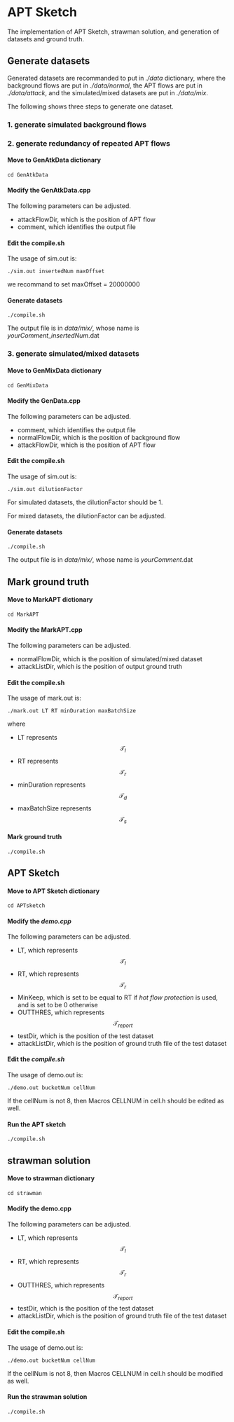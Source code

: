 # APT Sketch

The implementation of APT Sketch, strawman solution, and generation of datasets and ground truth.

## Generate datasets

Generated datasets are recommanded to put in *./data* dictionary, where the background flows are put in *./data/normal*, the APT flows are put in *./data/attack*, and the simulated/mixed datasets are put in *./data/mix*. 

The following shows three steps to generate one dataset.

### 1. generate simulated background flows

### 2. generate redundancy of repeated APT flows

#### Move to GenAtkData dictionary

```shell
cd GenAtkData
```

#### Modify the GenAtkData.cpp

The following parameters can be adjusted.

* attackFlowDir, which is the position of APT flow
* comment, which identifies the output file

#### Edit the compile.sh

The usage of sim.out is:

```shell
./sim.out insertedNum maxOffset
```

we recommand to set maxOffset = 20000000

#### Generate datasets

```shell
./compile.sh
```

The output file is in *data/mix/*, whose name is *yourComment*_*insertedNum*.dat

### 3. generate simulated/mixed datasets

#### Move to GenMixData dictionary

```shell
cd GenMixData
```

#### Modify the GenData.cpp

The following parameters can be adjusted.

* comment, which identifies the output file
* normalFlowDir, which is the position of background flow
* attackFlowDir, which is the position of APT flow

#### Edit the compile.sh

The usage of sim.out is:

```shell
./sim.out dilutionFactor
```

For simulated datasets, the dilutionFactor should be 1.

For mixed datasets, the dilutionFactor can be adjusted.

#### Generate datasets

```shell
./compile.sh
```

The output file is in *data/mix/*, whose name is *yourComment*.dat

## Mark ground truth

#### Move to MarkAPT dictionary

```shell
cd MarkAPT
```

#### Modify the MarkAPT.cpp

The following parameters can be adjusted.

* normalFlowDir, which is the position of simulated/mixed dataset
* attackListDir, which is the position of output ground truth

#### Edit the compile.sh

The usage of mark.out is:

```shell
./mark.out LT RT minDuration maxBatchSize
```

where

* LT represents $$\mathcal{T}_l$$
* RT represents $$\mathcal{T}_r$$
* minDuration represents $$\mathcal{T}_d$$
* maxBatchSize represents $$\mathcal{T}_s$$

#### Mark ground truth

```shell
./compile.sh
```

## APT Sketch

#### Move to APT Sketch dictionary

```shell
cd APTsketch
```

#### Modify the *demo.cpp*

The following parameters can be adjusted.

* LT, which represents $$\mathcal{T}_l$$
* RT, which represents $$\mathcal{T}_r$$
* MinKeep, which is set to be equal to RT if *hot flow protection* is used, and is set to be 0 otherwise
* OUTTHRES, which represents $$\mathcal{T}_{report}$$
* testDir, which is the position of the test dataset
* attackListDir, which is the position of ground truth file of the test dataset

#### Edit the *compile.sh*

The usage of demo.out is: 

```shell
./demo.out bucketNum cellNum
```

If the cellNum is not 8, then Macros CELLNUM in cell.h should be edited as well.

#### Run the APT sketch

```shell
./compile.sh
```

## strawman solution

#### Move to strawman dictionary

```shell
cd strawman
```

#### Modify the demo.cpp

The following parameters can be adjusted.

* LT, which represents $$\mathcal{T}_l$$
* RT, which represents $$\mathcal{T}_r$$
* OUTTHRES, which represents $$\mathcal{T}_{report}$$
* testDir, which is the position of the test dataset
* attackListDir, which is the position of ground truth file of the test dataset

#### Edit the compile.sh

The usage of demo.out is:

```shell
./demo.out bucketNum cellNum
```

If the cellNum is not 8, then Macros CELLNUM in cell.h should be modified as well.

#### Run the strawman solution

```shell
./compile.sh
```